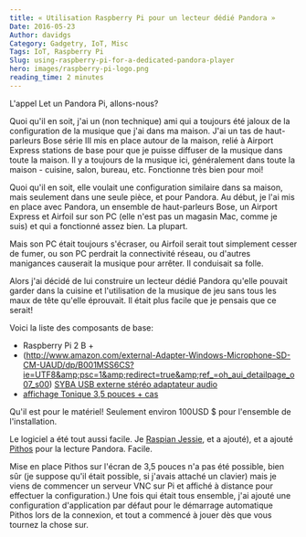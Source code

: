 ```yaml
---
title: « Utilisation Raspberry Pi pour un lecteur dédié Pandora »
Date: 2016-05-23
Author: davidgs
Category: Gadgetry, IoT, Misc
Tags: IoT, Raspberry Pi
Slug: using-raspberry-pi-for-a-dedicated-pandora-player
hero: images/raspberry-pi-logo.png
reading_time: 2 minutes
---
```


L'appel Let un Pandora Pi, allons-nous?

Quoi qu'il en soit, j'ai un (non technique) ami qui a toujours été jaloux de la configuration de la musique que j'ai dans ma maison. J'ai un tas de haut-parleurs Bose série III mis en place autour de la maison, relié à Airport Express stations de base pour que je puisse diffuser de la musique dans toute la maison. Il y a toujours de la musique ici, généralement dans toute la maison - cuisine, salon, bureau, etc. Fonctionne très bien pour moi!

Quoi qu'il en soit, elle voulait une configuration similaire dans sa maison, mais seulement dans une seule pièce, et pour Pandora. Au début, je l'ai mis en place avec Pandora, un ensemble de haut-parleurs Bose, un Airport Express et Airfoil sur son PC (elle n'est pas un magasin Mac, comme je suis) et qui a fonctionné assez bien. La plupart.

Mais son PC était toujours s'écraser, ou Airfoil serait tout simplement cesser de fumer, ou son PC perdrait la connectivité réseau, ou d'autres manigances causerait la musique pour arrêter. Il conduisait sa folle.

Alors j'ai décidé de lui construire un lecteur dédié Pandora qu'elle pouvait garder dans la cuisine et l'utilisation de la musique de jeu sans tous les maux de tête qu'elle éprouvait. Il était plus facile que je pensais que ce serait!

Voici la liste des composants de base:

- Raspberry Pi 2 B +
- (http://www.amazon.com/external-Adapter-Windows-Microphone-SD-CM-UAUD/dp/B001MSS6CS?ie=UTF8&amp;psc=1&amp;redirect=true&amp;ref_=oh_aui_detailpage_o07_s00) [SYBA USB externe stéréo adaptateur audio](http://www.amazon.com/external-Adapter-Windows-Microphone-SD-CM-UAUD/dp/B001MSS6CS?ie=UTF8&psc=1&redirect=true&ref_=oh_aui_detailpage_o07_s00)
- [affichage Tonique 3,5 pouces + cas](http://www.amazon.com/Tontec®-Raspberry-Display-Touchscreen-Transparent/dp/B00NANNJLQ?ie=UTF8&psc=1&redirect=true&ref_=oh_aui_detailpage_o00_s00)

Qu'il est pour le matériel! Seulement environ 100USD $ pour l'ensemble de l'installation.

Le logiciel a été tout aussi facile. Je [Raspian Jessie](https://www.raspberrypi.org/downloads/raspbian/), et a ajouté), et a ajouté [Pithos](http://pithos.github.io) pour la lecture Pandora. Facile.

Mise en place Pithos sur l'écran de 3,5 pouces n'a pas été possible, bien sûr (je suppose qu'il était possible, si j'avais attaché un clavier) mais je viens de commencer un serveur VNC sur Pi et affiché à distance pour effectuer la configuration.) Une fois qui était tous ensemble, j'ai ajouté une configuration d'application par défaut pour le démarrage automatique Pithos lors de la connexion, et tout a commencé à jouer dès que vous tournez la chose sur.
